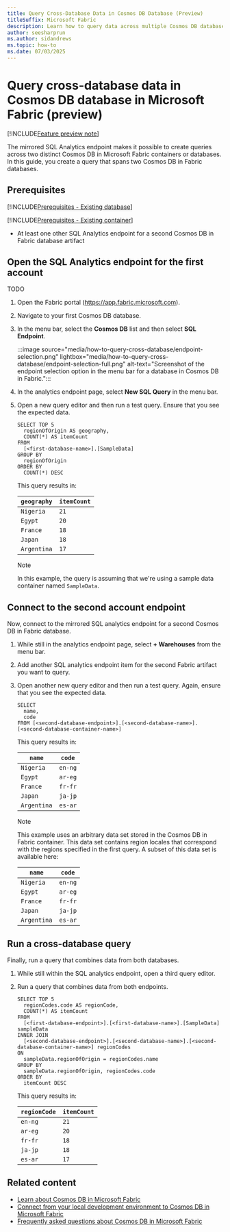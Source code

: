 ```yaml
---
title: Query Cross-Database Data in Cosmos DB Database (Preview)
titleSuffix: Microsoft Fabric
description: Learn how to query data across multiple Cosmos DB databases in Microsoft Fabric during the preview, including setup and best practices.
author: seesharprun
ms.author: sidandrews
ms.topic: how-to
ms.date: 07/03/2025
---
```


# Query cross-database data in Cosmos DB database in Microsoft Fabric (preview)

[!INCLUDE[Feature preview note](../../includes/feature-preview-note.md)]

The mirrored SQL Analytics endpoint makes it possible to create queries across two distinct Cosmos DB in Microsoft Fabric containers or databases. In this guide, you create a query that spans two Cosmos DB in Fabric databases.

## Prerequisites

[!INCLUDE[Prerequisites - Existing database](includes/prerequisite-existing-database.md)]

[!INCLUDE[Prerequisites - Existing container](includes/prerequisite-existing-container.md)]

- At least one other SQL Analytics endpoint for a second Cosmos DB in Fabric database artifact

## Open the SQL Analytics endpoint for the first account

TODO

1. Open the Fabric portal (<https://app.fabric.microsoft.com>).

1. Navigate to your first Cosmos DB database.

1. In the menu bar, select the **Cosmos DB** list and then select **SQL Endpoint**.

    :::image source="media/how-to-query-cross-database/endpoint-selection.png" lightbox="media/how-to-query-cross-database/endpoint-selection-full.png" alt-text="Screenshot of the endpoint selection option in the menu bar for a database in Cosmos DB in Fabric.":::

1. In the analytics endpoint page, select **New SQL Query** in the menu bar.

1. Open a new query editor and then run a test query. Ensure that you see the expected data.

    ```tsql
    SELECT TOP 5
      regionOfOrigin AS geography,
      COUNT(*) AS itemCount
    FROM
      [<first-database-name>].[SampleData]
    GROUP BY
      regionOfOrigin
    ORDER BY
      COUNT(*) DESC
    ```

    This query results in:

    | `geography` | `itemCount` |
    | --- | --- |
    | `Nigeria` | `21` |
    | `Egypt` | `20` |
    | `France` | `18` |
    | `Japan` | `18` |
    | `Argentina` | `17` |

    > [!NOTE]
    > In this example, the query is assuming that we're using a sample data container named `SampleData`.

## Connect to the second account endpoint

Now, connect to the mirrored SQL analytics endpoint for a second Cosmos DB in Fabric database.

1. While still in the analytics endpoint page, select **+ Warehouses** from the menu bar.

1. Add another SQL analytics endpoint item for the second Fabric artifact you want to query.

1. Open another new query editor and then run a test query. Again, ensure that you see the expected data.

    ```tsql
    SELECT 
      name,
      code
    FROM [<second-database-endpoint>].[<second-database-name>].[<second-database-container-name>]
    ```

    This query results in:

    | `name` | `code` |
    | --- | --- |
    | `Nigeria` | `en-ng` |
    | `Egypt` | `ar-eg` |
    | `France` | `fr-fr` |
    | `Japan` | `ja-jp` |
    | `Argentina` | `es-ar` |

    > [!NOTE]
    > This example uses an arbitrary data set stored in the Cosmos DB in Fabric container. This data set contains region locales that correspond with the regions specified in the first query. A subset of this data set is available here:
    >
    > | `name` | `code` |
    > | --- | --- |
    > | `Nigeria` | `en-ng` |
    > | `Egypt` | `ar-eg` |
    > | `France` | `fr-fr` |
    > | `Japan` | `ja-jp` |
    > | `Argentina` | `es-ar` |
    >

## Run a cross-database query

Finally, run a query that combines data from both databases.

1. While still within the SQL analytics endpoint, open a third query editor.
 
1. Run a query that combines data from both endpoints.

    ```tsql
    SELECT TOP 5
      regionCodes.code AS regionCode,
      COUNT(*) AS itemCount
    FROM
      [<first-database-endpoint>].[<first-database-name>].[SampleData] sampleData
    INNER JOIN
      [<second-database-endpoint>].[<second-database-name>].[<second-database-container-name>] regionCodes
    ON
      sampleData.regionOfOrigin = regionCodes.name
    GROUP BY
      sampleData.regionOfOrigin, regionCodes.code
    ORDER BY
      itemCount DESC
    ```

    This query results in:
    
    | `regionCode` | `itemCount` |
    | --- | --- |
    | `en-ng` | `21` |
    | `ar-eg` | `20` |
    | `fr-fr` | `18` |
    | `ja-jp` | `18` |
    | `es-ar` | `17` |

## Related content

- [Learn about Cosmos DB in Microsoft Fabric](overview.md)
- [Connect from your local development environment to Cosmos DB in Microsoft Fabric](how-to-connect-development.md)
- [Frequently asked questions about Cosmos DB in Microsoft Fabric](faq.yml)
